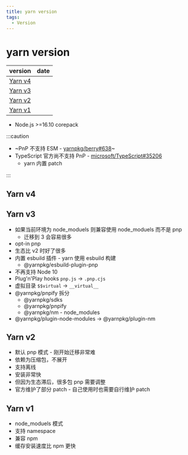 ```yaml
---
title: yarn version
tags:
  - Version
---
```


# yarn version

| version             | date |
| ------------------- | ---- |
| [Yarn v4](#yarn-v4) |
| [Yarn v3](#yarn-v3) |
| [Yarn v2](#yarn-v2) |
| [Yarn v1](#yarn-v1) |

- Node.js >=16.10 corepack

:::caution

- ~PnP 不支持 ESM - [yarnpkg/berry#638](https://github.com/yarnpkg/berry/issues/638)~
- TypeScript 官方尚不支持 PnP - [microsoft/TypeScript#35206](https://github.com/microsoft/TypeScript/pull/35206)
  - yarn 内置 patch

:::

## Yarn v4

## Yarn v3

- 如果当前环境为 node_moduels 则兼容使用 node_moduels 而不是 pnp
  - 迁移到 3 会容易很多
- opt-in pnp
- 生态比 v2 时好了很多
- 内置 esbuild 插件 - yarn 使用 esbuild 构建
  - @yarnpkg/esbuild-plugin-pnp
- 不再支持 Node 10
- Plug'n'Play hooks `pnp.js` -> `.pnp.cjs`
- 虚拟目录 `$$virtual` -> `__virtual__`
- @yarnpkg/pnpify 拆分
  - @yarnpkg/sdks
  - @yarnpkg/pnpify
  - @yarnpkg/nm - node_modules
- @yarnpkg/plugin-node-modules -> @yarnpkg/plugin-nm

## Yarn v2

- 默认 pnp 模式 - 刚开始迁移非常难
- 依赖为压缩包，不展开
- 支持离线
- 安装非常快
- 但因为生态滞后，很多包 pnp 需要调整
- 官方维护了部分 patch - 自己使用时也需要自行维护 patch

## Yarn v1

- node_moduels 模式
- 支持 namespace
- 兼容 npm
- 缓存安装速度比 npm 更快
